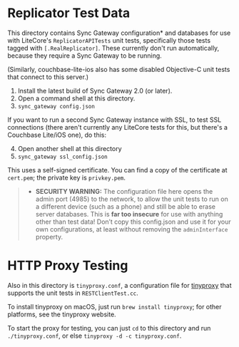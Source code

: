 # Replicator Test Data

This directory contains Sync Gateway configuration* and databases for use with LiteCore's `ReplicatorAPITests` unit tests, specifically those tests tagged with `[.RealReplicator]`. These currently don't run automatically, because they require a Sync Gateway to be running.

(Similarly, couchbase-lite-ios also has some disabled Objective-C unit tests that connect to this server.)

1. Install the latest build of Sync Gateway 2.0 (or later).
2. Open a command shell at this directory.
3. `sync_gateway config.json`

If you want to run a second Sync Gateway instance with SSL, to test SSL connections (there aren't currently any LiteCore tests for this, but there's a Couchbase Lite/iOS one), do this:

4. Open another shell at this directory
5. `sync_gateway ssl_config.json`

This uses a self-signed certificate. You can find a copy of the certificate at `cert.pem`; the private key is `privkey.pem`.

>* **SECURITY WARNING:** The configuration file here opens the admin port (4985) to the network, to allow the unit tests to run on a different device (such as a phone) and still be able to erase server databases. This is **far too insecure** for use with anything other than test data! Don’t copy this config.json and use it for your own configurations, at least without removing the `adminInterface` property.

# HTTP Proxy Testing

Also in this directory is `tinyproxy.conf`, a configuration file for [tinyproxy](https://tinyproxy.github.io) that supports the unit tests in `RESTClientTest.cc`.

To install tinyproxy on macOS, just run `brew install tinyproxy`; for other platforms, see the tinyproxy website.

To start the proxy for testing, you can just `cd` to this directory and run `./tinyproxy.conf`, or else `tinyproxy -d -c tinyproxy.conf`.
